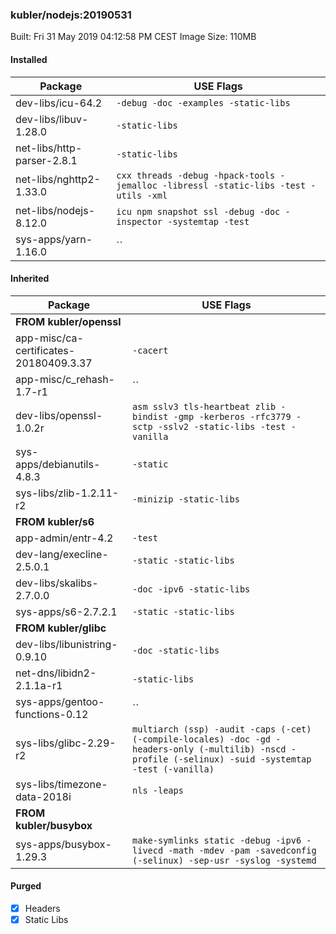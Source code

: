 ### kubler/nodejs:20190531

Built: Fri 31 May 2019 04:12:58 PM CEST
Image Size: 110MB

#### Installed
Package | USE Flags
--------|----------
dev-libs/icu-64.2 | `-debug -doc -examples -static-libs`
dev-libs/libuv-1.28.0 | `-static-libs`
net-libs/http-parser-2.8.1 | `-static-libs`
net-libs/nghttp2-1.33.0 | `cxx threads -debug -hpack-tools -jemalloc -libressl -static-libs -test -utils -xml`
net-libs/nodejs-8.12.0 | `icu npm snapshot ssl -debug -doc -inspector -systemtap -test`
sys-apps/yarn-1.16.0 | ``
#### Inherited
Package | USE Flags
--------|----------
**FROM kubler/openssl** |
app-misc/ca-certificates-20180409.3.37 | `-cacert`
app-misc/c_rehash-1.7-r1 | ``
dev-libs/openssl-1.0.2r | `asm sslv3 tls-heartbeat zlib -bindist -gmp -kerberos -rfc3779 -sctp -sslv2 -static-libs -test -vanilla`
sys-apps/debianutils-4.8.3 | `-static`
sys-libs/zlib-1.2.11-r2 | `-minizip -static-libs`
**FROM kubler/s6** |
app-admin/entr-4.2 | `-test`
dev-lang/execline-2.5.0.1 | `-static -static-libs`
dev-libs/skalibs-2.7.0.0 | `-doc -ipv6 -static-libs`
sys-apps/s6-2.7.2.1 | `-static -static-libs`
**FROM kubler/glibc** |
dev-libs/libunistring-0.9.10 | `-doc -static-libs`
net-dns/libidn2-2.1.1a-r1 | `-static-libs`
sys-apps/gentoo-functions-0.12 | ``
sys-libs/glibc-2.29-r2 | `multiarch (ssp) -audit -caps (-cet) (-compile-locales) -doc -gd -headers-only (-multilib) -nscd -profile (-selinux) -suid -systemtap -test (-vanilla)`
sys-libs/timezone-data-2018i | `nls -leaps`
**FROM kubler/busybox** |
sys-apps/busybox-1.29.3 | `make-symlinks static -debug -ipv6 -livecd -math -mdev -pam -savedconfig (-selinux) -sep-usr -syslog -systemd`
#### Purged
- [x] Headers
- [x] Static Libs

